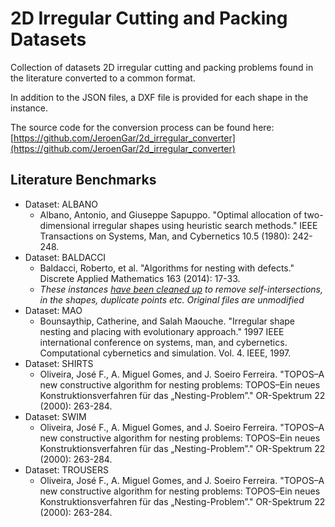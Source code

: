 # 2D Irregular Cutting and Packing Datasets

Collection of datasets 2D irregular cutting and packing problems found in the literature converted to a common format.

In addition to the JSON files, a DXF file is provided for each shape in the instance.

The source code for the conversion process can be found here: [https://github.com/JeroenGar/2d_irregular_converter](https://github.com/JeroenGar/2d_irregular_converter)

## Literature Benchmarks
* Dataset: ALBANO
  * Albano, Antonio, and Giuseppe Sapuppo. "Optimal allocation of two-dimensional irregular shapes using heuristic search methods." IEEE Transactions on Systems, Man, and Cybernetics 10.5 (1980): 242-248.
* Dataset: BALDACCI
  * Baldacci, Roberto, et al. "Algorithms for nesting with defects." Discrete Applied Mathematics 163 (2014): 17-33.
  * *These instances [have been cleaned up](https://github.com/JeroenGar/2d_irregular_converter) to remove self-intersections, in the shapes, duplicate points etc. Original files are unmodified*
* Dataset: MAO
  * Bounsaythip, Catherine, and Salah Maouche. "Irregular shape nesting and placing with evolutionary approach." 1997 IEEE international conference on systems, man, and cybernetics. Computational cybernetics and simulation. Vol. 4. IEEE, 1997.
* Dataset: SHIRTS
  * Oliveira, José F., A. Miguel Gomes, and J. Soeiro Ferreira. "TOPOS–A new constructive algorithm for nesting problems: TOPOS–Ein neues Konstruktionsverfahren für das „Nesting-Problem”." OR-Spektrum 22 (2000): 263-284.
* Dataset: SWIM
  * Oliveira, José F., A. Miguel Gomes, and J. Soeiro Ferreira. "TOPOS–A new constructive algorithm for nesting problems: TOPOS–Ein neues Konstruktionsverfahren für das „Nesting-Problem”." OR-Spektrum 22 (2000): 263-284.
* Dataset: TROUSERS
  * Oliveira, José F., A. Miguel Gomes, and J. Soeiro Ferreira. "TOPOS–A new constructive algorithm for nesting problems: TOPOS–Ein neues Konstruktionsverfahren für das „Nesting-Problem”." OR-Spektrum 22 (2000): 263-284.